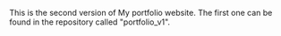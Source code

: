 This is the second version of My portfolio website. The first one can be found in the repository called "portfolio_v1".

